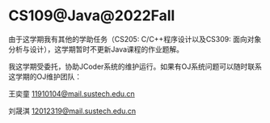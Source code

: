# CS109@Java@2022Fall

由于这学期我有其他的学助任务（CS205: C/C++程序设计以及CS309: 面向对象分析与设计），这学期暂时不更新Java课程的作业题解。

我这学期受委托，协助JCoder系统的维护运行。如果有OJ系统问题可以随时联系这学期的OJ维护团队：

王奕童 11910104@mail.sustech.edu.cn

刘晟淇 12012319@mail.sustech.edu.cn